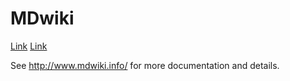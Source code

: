 MDwiki
======


[Link](https://www.google.lv/)
[Link](mdwiki.html#!info.md)

See http://www.mdwiki.info/ for more documentation and details.
